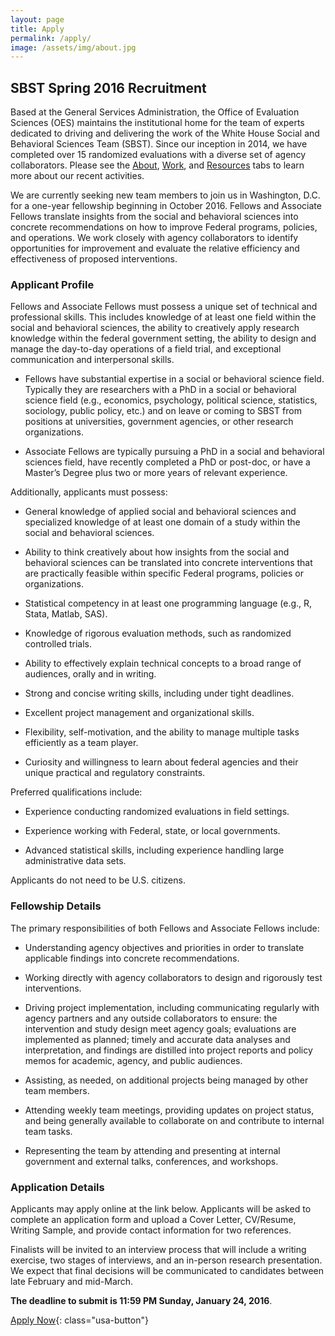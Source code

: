 ```yaml
---
layout: page
title: Apply
permalink: /apply/
image: /assets/img/about.jpg
---
```

## SBST Spring 2016 Recruitment

Based at the General Services Administration, the Office of Evaluation Sciences (OES) maintains the institutional home for the team of experts dedicated to driving and delivering the work of the White House Social and Behavioral Sciences Team (SBST). Since our inception in 2014, we have completed over 15 randomized evaluations with a diverse set of agency collaborators. Please see the [About](https://sbst.gov/about), [Work](https://sbst.gov/work), and [Resources](https://sbst.gov/resources) tabs to learn more about our recent activities.

We are currently seeking new team members to join us in Washington, D.C. for a one-year fellowship beginning in October 2016. Fellows and Associate Fellows translate insights from the social and behavioral sciences into concrete recommendations on how to improve Federal programs, policies, and operations. We work closely with agency collaborators to identify opportunities for improvement and evaluate the relative efficiency and effectiveness of proposed interventions.

### Applicant Profile

Fellows and Associate Fellows must possess a unique set of technical and professional skills. This includes knowledge of at least one field within the social and behavioral sciences, the ability to creatively apply research knowledge within the federal government setting, the ability to design and manage the day-to-day operations of a field trial, and exceptional communication and interpersonal skills.

* Fellows have substantial expertise in a social or behavioral science field. Typically they are researchers with a PhD in a social or behavioral science field (e.g., economics, psychology, political science, statistics, sociology, public policy, etc.) and on leave or coming to SBST from positions at universities, government agencies, or other research organizations.

* Associate Fellows are typically pursuing a PhD in a social and behavioral sciences field, have recently completed a PhD or post-doc, or have a Master’s Degree plus two or more years of relevant experience.

Additionally, applicants must possess:

* General knowledge of applied social and behavioral sciences and specialized knowledge of at least one domain of a study within the social and behavioral sciences.

* Ability to think creatively about how insights from the social and behavioral sciences can be translated into concrete interventions that are practically feasible within specific Federal programs, policies or organizations.

* Statistical competency in at least one programming language (e.g., R, Stata, Matlab, SAS).

* Knowledge of rigorous evaluation methods, such as randomized controlled trials.

* Ability to effectively explain technical concepts to a broad range of audiences, orally and in writing.

* Strong and concise writing skills, including under tight deadlines.

* Excellent project management and organizational skills.

* Flexibility, self-motivation, and the ability to manage multiple tasks efficiently as a team player.

* Curiosity and willingness to learn about federal agencies and their unique practical and regulatory constraints.

Preferred qualifications include:

* Experience conducting randomized evaluations in field settings.

* Experience working with Federal, state, or local governments.

* Advanced statistical skills, including experience handling large administrative data sets.

Applicants do not need to be U.S. citizens.

### Fellowship Details

The primary responsibilities of both Fellows and Associate Fellows include:

* Understanding agency objectives and priorities in order to translate applicable findings into concrete recommendations.

* Working directly with agency collaborators to design and rigorously test interventions.

* Driving project implementation, including communicating regularly with agency partners and any outside collaborators to ensure: the intervention and study design meet agency goals; evaluations are implemented as planned; timely and accurate data analyses and interpretation, and findings are distilled into project reports and policy memos for academic, agency, and public audiences.

* Assisting, as needed, on additional projects being managed by other team members.

* Attending weekly team meetings, providing updates on project status, and being generally available to collaborate on and contribute to internal team tasks.

* Representing the team by attending and presenting at internal government and external talks, conferences, and workshops.

### Application Details

Applicants may apply online at the link below. Applicants will be asked to complete an application form and upload a Cover Letter, CV/Resume, Writing Sample, and provide contact information for two references.

Finalists will be invited to an interview process that will include a writing exercise, two stages of interviews, and an in-person research presentation. We expect that final decisions will be communicated to candidates between late February and mid-March.

**The deadline to submit is 11:59 PM Sunday, January 24, 2016**.

[Apply Now](https://sbst.fluidreview.com/){: class="usa-button"}

#### 